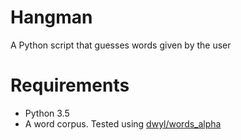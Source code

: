 # Hangman

A Python script that guesses words given by the user

# Requirements

- Python 3.5
- A word corpus. Tested using [dwyl/words_alpha](https://github.com/dwyl/english-words/blob/master/words_alpha.txt)
